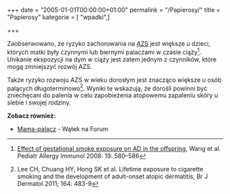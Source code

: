 +++
date = "2005-01-01T00:00:00+01:00"
permalink = "/Papierosy/"
title = "Papierosy"
kategorie = [ "wpadki",]

+++

Zaobserwowano, że ryzyko zachorowania na
[AZS](/atopedia/Atopowe_zapalenie_skóry) jest większe u dzieci, których matki
były czynnymi lub biernymi palaczami w czasie ciąży[^1]. Unikanie ekspozycji na
dym w ciąży jest zatem jednym z czynników, które mogą zmniejszyć rozwój AZS.

Także ryzyko rozwoju AZS w wieku dorosłym jest znacząco większe u osób palących
długoterminowo[^2]. Wyniki te wskazują, że dorośli powinni być zniechęcani do
palenia w celu zapobieżenia atopowemu zapaleniu skóry u siebie i swojej rodziny.

**Zobacz również:**

-   [Mama-palacz](http://www.atopowe-zapalenie.pl/forum/viewtopic.php?f=1&t=1293) - Wątek na Forum

[^1]: [Effect of gestational smoke exposure on AD in the offspring](http://ntur.lib.ntu.edu.tw/bitstream/246246/160925/1/27.pdf), Wang et al. Pediatr Allergy Immunol 2008: 19: 580–586
[^2]: Lee CH, Chuang HY, Hong SK et al. Lifetime exposure to cigarette smoking and the development of adult-onset atopic dermatitis, Br J Dermatol 2011; 164: 483-9

